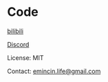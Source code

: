 # Code

[bilibili](https://space.bilibili.com/3546967751788609)

[Discord](https://discord.gg/85aU9NJKVT)

License: MIT

Contact: emincin.life@gmail.com
